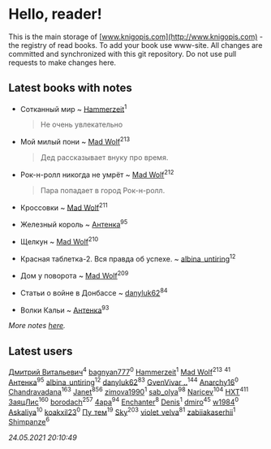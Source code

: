 # Hello, reader!
This is the main storage of [www.knigopis.com](http://www.knigopis.com) - the registry of read books.
To add your book use www-site. All changes are committed and synchronized with this git repository.
Do not use pull requests to make changes here.


## Latest books with notes
* Сотканный мир ~ [Hammerzeit](users/103/103389838241993724492-google)<sup>1</sup>
    > Не очень увлекательно

* Мой милый пони ~ [Mad Wolf](users/947/94738840-vkontakte)<sup>213</sup>
    > Дед рассказывает внуку про время.

* Рок-н-ролл никогда не умрёт ~ [Mad Wolf](users/947/94738840-vkontakte)<sup>212</sup>
    > Пара попадает в город Рок-н-ролл.

* Кроссовки ~ [Mad Wolf](users/947/94738840-vkontakte)<sup>211</sup>

* Железный король ~ [Антенка](users/118/118158645037334943900-google)<sup>95</sup>

* Щелкун ~ [Mad Wolf](users/947/94738840-vkontakte)<sup>210</sup>

* Красная таблетка-2. Вся правда об успехе. ~ [albina_untiring](users/257/2579695-vkontakte)<sup>12</sup>

* Дом у поворота ~ [Mad Wolf](users/947/94738840-vkontakte)<sup>209</sup>

* Статьи о войне в Донбассе ~ [danyluk62](users/374/374149854-vkontakte)<sup>84</sup>

* Волки Кальи ~ [Антенка](users/118/118158645037334943900-google)<sup>93</sup>


_More notes [here](latest_books_with_notes.md)._


## Latest users
[Дмитрий Витальевич](users/116/116650782618177766821-googleplus)<sup>4</sup> 
[bagnyan777](users/275/2756136091613116923-mailru)<sup>0</sup> 
[Hammerzeit](users/103/103389838241993724492-google)<sup>1</sup> 
[Mad Wolf](users/947/94738840-vkontakte)<sup>213</sup> 
[](users/153/1537586159620888-facebook)<sup>41</sup> 
[Антенка](users/118/118158645037334943900-google)<sup>95</sup> 
[albina_untiring](users/257/2579695-vkontakte)<sup>12</sup> 
[danyluk62](users/374/374149854-vkontakte)<sup>83</sup> 
[GvenVivar ..](users/158/158266434925901-facebook)<sup>144</sup> 
[Anarchy16](users/103/103241427589325528077-google)<sup>0</sup> 
[Chandravadana](users/105/105866022348292919948-google)<sup>163</sup> 
[Janet](users/108/108113656204404967440-google)<sup>856</sup> 
[zimova1990](users/111/111025093-yandex)<sup>1</sup> 
[sab_olya](users/139/139338401-vkontakte)<sup>98</sup> 
[Naricev](users/107/107090515204537133928-google)<sup>104</sup> 
[HXT](users/100/100002563462782-facebook)<sup>411</sup> 
[ЗаяцЛис](users/112/112388384595246311466-google)<sup>160</sup> 
[borodach](users/157/15706320-vkontakte)<sup>257</sup> 
[4apa](users/117/117392596378069249667-google)<sup>94</sup> 
[Enchanter](users/100/100275284640928997494-google)<sup>8</sup> 
[Denis](users/100/100001355756908-facebook)<sup>1</sup> 
[dmiro](users/571/5714115-vkontakte)<sup>45</sup> 
[w1984](users/107/107323625212383253068-google)<sup>0</sup> 
[Askaliya](users/326/326783541-vkontakte)<sup>10</sup> 
[koakxil23](users/513/513268475-yandex)<sup>0</sup> 
[Пу_тем](users/344/3448154788585127-facebook)<sup>19</sup> 
[Sky](users/118/118049897850017649660-googleplus)<sup>203</sup> 
[violet_velva](users/116/116961712580551399099-google)<sup>81</sup> 
[zabiiakaserhii](users/100/100986570544775597300-google)<sup>1</sup> 
[Shimpanze](users/108/108324375224819470216-google)<sup>6</sup> 


_24.05.2021 20:10:49_
